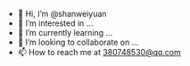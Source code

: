 - 👋 Hi, I’m @shanweiyuan
- 👀 I’m interested in ...
- 🌱 I’m currently learning ...
- 💞️ I’m looking to collaborate on ...
- 📫 How to reach me at 380748530@qq.com

<!---
shanweiyuan/shanweiyuan is a ✨ special ✨ repository because its `README.md` (this file) appears on your GitHub profile.
You can click the Preview link to take a look at your changes.
--->
